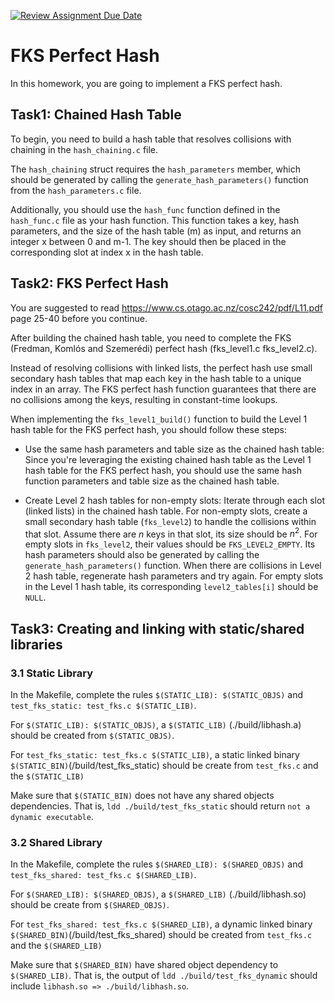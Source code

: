 [![Review Assignment Due Date](https://classroom.github.com/assets/deadline-readme-button-24ddc0f5d75046c5622901739e7c5dd533143b0c8e959d652212380cedb1ea36.svg)](https://classroom.github.com/a/MjRAMeln)
# FKS Perfect Hash

In this homework, you are going to implement a FKS perfect hash. 


## Task1: Chained Hash Table 
To begin, you need to build a hash table that resolves collisions with chaining in the `hash_chaining.c` file.

The `hash_chaining` struct requires the `hash_parameters` member, which should be generated by calling the `generate_hash_parameters()` function from the `hash_parameters.c` file.

Additionally, you should use the `hash_func` function defined in the `hash_func.c` file as your hash function. This function takes a key, hash parameters, and the size of the hash table (m) as input, and returns an integer x between 0 and m-1. The key should then be placed in the corresponding slot at index x in the hash table.

## Task2: FKS Perfect Hash

You are suggested to read https://www.cs.otago.ac.nz/cosc242/pdf/L11.pdf page 25-40 before you continue.

After building the chained hash table, you need to complete the FKS (Fredman, Komlós and Szemerédi) perfect hash (fks_level1.c fks_level2.c).

Instead of resolving collisions with linked lists, the perfect hash use small secondary hash tables that map each key in the hash table to a unique index in an array.
The FKS perfect hash function guarantees that there are no collisions among the keys, resulting in constant-time lookups.

When implementing the `fks_level1_build()` function to build the Level 1 hash table for the FKS perfect hash, you should follow these steps:

- Use the same hash parameters and table size as the chained hash table: Since you're leveraging the existing chained hash table as the Level 1 hash table for the FKS perfect hash, you should use the same hash function parameters and table size as the chained hash table.

- Create Level 2 hash tables for non-empty slots: Iterate through each slot (linked lists) in the chained hash table. For non-empty slots, create a small secondary hash table (`fks_level2`) to handle the collisions within that slot. Assume there are $n$ keys in that slot, its size should be $n^2$. For empty slots in `fks_level2`, their values should be `FKS_LEVEL2_EMPTY`.  Its hash parameters should also be generated by calling the `generate_hash_parameters()` function. When there are collisions in Level 2 hash table, regenerate hash parameters and try again. For empty slots in the Level 1 hash table, its corresponding `level2_tables[i]` should be `NULL`.

## Task3: Creating and linking with static/shared libraries

### 3.1 Static Library

In the Makefile, complete the rules `$(STATIC_LIB): $(STATIC_OBJS)`	and `test_fks_static: test_fks.c $(STATIC_LIB)`.

For `$(STATIC_LIB): $(STATIC_OBJS)`, a `$(STATIC_LIB)` (./build/libhash.a) should be created from `$(STATIC_OBJS)`.

For `test_fks_static: test_fks.c $(STATIC_LIB)`, a static linked binary `$(STATIC_BIN)`(/build/test_fks_static) should be create from `test_fks.c` and the `$(STATIC_LIB)`

Make sure that `$(STATIC_BIN)` does not have any shared objects dependencies. That is, `ldd ./build/test_fks_static` should return `not a dynamic executable`.

### 3.2 Shared Library

In the Makefile, complete the rules `$(SHARED_LIB): $(SHARED_OBJS)`	and `test_fks_shared: test_fks.c $(SHARED_LIB)`.

For `$(SHARED_LIB): $(SHARED_OBJS)`, a `$(SHARED_LIB)` (./build/libhash.so) should be create from `$(SHARED_OBJS)`.

For `test_fks_shared: test_fks.c $(SHARED_LIB)`, a dynamic linked binary `$(SHARED_BIN)`(/build/test_fks_shared) should be created from `test_fks.c` and the `$(SHARED_LIB)`

Make sure that `$(SHARED_BIN)` have shared object dependency to `$(SHARED_LIB)`. That is, the output of `ldd ./build/test_fks_dynamic` should include `libhash.so => ./build/libhash.so`.